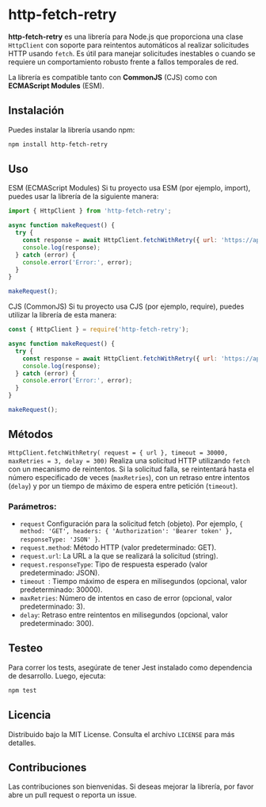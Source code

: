 # http-fetch-retry

**http-fetch-retry** es una librería para Node.js que proporciona una clase `HttpClient` con soporte para reintentos automáticos al realizar solicitudes HTTP usando `fetch`. Es útil para manejar solicitudes inestables o cuando se requiere un comportamiento robusto frente a fallos temporales de red.

La librería es compatible tanto con **CommonJS** (CJS) como con **ECMAScript Modules** (ESM).

## Instalación

Puedes instalar la librería usando npm:

```bash
npm install http-fetch-retry
```
## Uso

ESM (ECMAScript Modules)
Si tu proyecto usa ESM (por ejemplo, import), puedes usar la librería de la siguiente manera:

```js
import { HttpClient } from 'http-fetch-retry';

async function makeRequest() {
  try {
    const response = await HttpClient.fetchWithRetry({ url: 'https://api.example.com' });
    console.log(response);
  } catch (error) {
    console.error('Error:', error);
  }
}

makeRequest();
```
CJS (CommonJS)
Si tu proyecto usa CJS (por ejemplo, require), puedes utilizar la librería de esta manera:

```js
const { HttpClient } = require('http-fetch-retry');

async function makeRequest() {
  try {
    const response = await HttpClient.fetchWithRetry({ url: 'https://api.example.com' });
    console.log(response);
  } catch (error) {
    console.error('Error:', error);
  }
}

makeRequest();
```
## Métodos
`HttpClient.fetchWithRetry( request = { url }, timeout = 30000, maxRetries = 3, delay = 300)`
Realiza una solicitud HTTP utilizando `fetch` con un mecanismo de reintentos. Si la solicitud falla, se reintentará hasta el número especificado de veces (`maxRetries`), con un retraso entre intentos (`delay`) y por un tiempo de máximo de espera entre petición (`timeout`).

### Parámetros:
- `request` Configuración para la solicitud fetch (objeto). Por ejemplo, `{ method: 'GET', headers: { 'Authorization': 'Bearer token' }, responseType: 'JSON' }`.
- `request.method`: Método HTTP (valor predeterminado: GET).
- `request.url`: La URL a la que se realizará la solicitud (string).
- `request.responseType`: Tipo de respuesta esperado (valor predeterminado: JSON).
- `timeout `: Tiempo máximo de espera en milisegundos (opcional, valor predeterminado: 30000).
- `maxRetries`: Número de intentos en caso de error (opcional, valor predeterminado: 3).
- `delay`: Retraso entre reintentos en milisegundos (opcional, valor predeterminado: 300).

## Testeo
Para correr los tests, asegúrate de tener Jest instalado como dependencia de desarrollo. Luego, ejecuta:
```bash
npm test
```
## Licencia
Distribuido bajo la MIT License. Consulta el archivo `LICENSE` para más detalles.

## Contribuciones
Las contribuciones son bienvenidas. Si deseas mejorar la librería, por favor abre un pull request o reporta un issue.